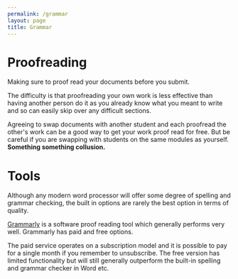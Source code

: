 ```yaml
---
permalink: /grammar
layout: page
title: Grammar
---
```


# Proofreading

Making sure to proof read your documents before you submit.

The difficulty is that proofreading your own work is less effective than having another person do it as you already know what you meant to write and so can easily skip over any difficult sections.

Agreeing to swap documents with another student and each proofread the other's work can be a good way to get your work proof read for free. But be careful if you are swapping with students on the same modules as yourself. **Something something collusion.**

# Tools

Although any modern word processor will offer some degree of spelling and grammar checking, the built in options are rarely the best option in terms of quality.

[Grammarly](https://app.grammarly.com/) is a software proof reading tool which generally performs very well. 
Grammarly has paid and free options. 

The paid service operates on a subscription model and it is possible to pay for a single month if you remember to unsubscribe.
The free version has limited functionality but will still generally outperform the built-in spelling and grammar checker in Word etc.

